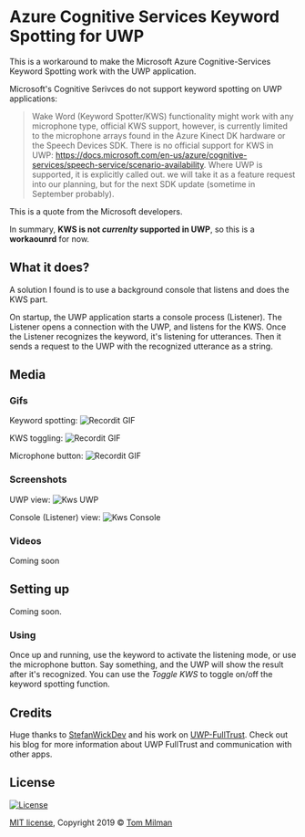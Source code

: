 # Azure Cognitive Services Keyword Spotting for UWP
This is a workaround to make the Microsoft Azure Cognitive-Services Keyword Spotting work with the UWP application.

Microsoft's Cognitive Serivces do not support keyword spotting on UWP applications:
> Wake Word (Keyword Spotter/KWS) functionality might work with any microphone type, official KWS support, however, is currently limited to the microphone arrays found in the Azure Kinect DK hardware or the Speech Devices SDK.
There is no official support for KWS in UWP: https://docs.microsoft.com/en-us/azure/cognitive-services/speech-service/scenario-availability.  Where UWP is supported, it is explicitly called out.
we will take it as a feature request into our planning, but for the next SDK update (sometime in September probably).

This is a quote from the Microsoft developers.

In summary, **KWS is not *currenlty* supported in UWP**, so this is a **workaounrd** for now.

## What it does?
A solution I found is to use a background console that listens and does the KWS part.

On startup, the UWP application starts a console process (Listener). The Listener opens a connection with the UWP, and listens for the KWS. Once the Listener recognizes the keyword, it's listening for utterances. Then it sends a request to the UWP with the recognized utterance as a string.

## Media
### Gifs
Keyword spotting:
![Recordit GIF](http://g.recordit.co/nyJbAWWxC1.gif)

KWS toggling:
![Recordit GIF](http://g.recordit.co/h7VOKkLbBm.gif)

Microphone button:
![Recordit GIF](http://g.recordit.co/oG8MV7Wb68.gif)


### Screenshots
UWP view:
<img src="https://i.imgur.com/clQBZe4.png" title="Kws UWP" alt="Kws UWP">

Console (Listener) view:
<img src="https://i.imgur.com/wIkvcKY.png" title="Kws Console" alt="Kws Console">

### Videos
Coming soon

## Setting up

Coming soon.


### Using
Once up and running, use the keyword to activate the listening mode, or use the microphone button. Say something, and the UWP will show the result after it's recognized.
You can use the *Toggle KWS* to toggle on/off the keyword spotting function.

## Credits
Huge thanks to [StefanWickDev] and his work on [UWP-FullTrust]. Check out his blog for more information about UWP FullTrust and communication with other apps.

## License

[![License](http://img.shields.io/:license-mit-blue.svg?style=flat-square)](http://badges.mit-license.org)

[MIT license](http://opensource.org/licenses/mit-license.php), Copyright 2019 © [Tom Milman]

[UWP-FullTrust]: <https://github.com/StefanWickDev/UWP-FullTrust>
[StefanWickDev]: <https://github.com/StefanWickDev>
[Tom Milman]: <https://github.com/tom1milman>
